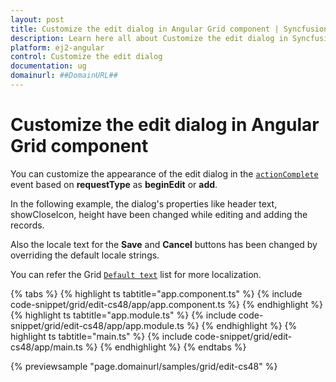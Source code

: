 ```yaml
---
layout: post
title: Customize the edit dialog in Angular Grid component | Syncfusion
description: Learn here all about Customize the edit dialog in Syncfusion Angular Grid component of Syncfusion Essential JS 2 and more.
platform: ej2-angular
control: Customize the edit dialog 
documentation: ug
domainurl: ##DomainURL##
---
```


# Customize the edit dialog in Angular Grid component

You can customize the appearance of the edit dialog in the [`actionComplete`](https://ej2.syncfusion.com/angular/documentation/api/grid/#actioncomplete) event based on **requestType** as **beginEdit** or **add**.

In the following example, the dialog's properties like header text, showCloseIcon, height have been changed while editing and adding the records.

Also the locale text for the **Save** and **Cancel** buttons has been changed by overriding the default locale strings.

You can refer the Grid [`Default text`](../global-local/) list for more localization.

{% tabs %}
{% highlight ts tabtitle="app.component.ts" %}
{% include code-snippet/grid/edit-cs48/app/app.component.ts %}
{% endhighlight %}
{% highlight ts tabtitle="app.module.ts" %}
{% include code-snippet/grid/edit-cs48/app/app.module.ts %}
{% endhighlight %}
{% highlight ts tabtitle="main.ts" %}
{% include code-snippet/grid/edit-cs48/app/main.ts %}
{% endhighlight %}
{% endtabs %}
  
{% previewsample "page.domainurl/samples/grid/edit-cs48" %}
